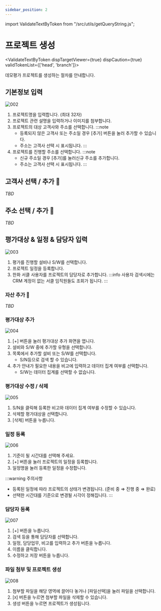 ```yaml
---
sidebar_position: 2
---
```


import ValidateTextByToken from "/src/utils/getQueryString.js";

# 프로젝트 생성

<ValidateTextByToken dispTargetViewer={true} dispCaution={true} validTokenList={['head', 'branch']}>

데모평가 프로젝트를 생성하는 절차를 안내합니다.

## 기본정보 입력

![002](./img/002.png)

1. 프로젝트명을 입력합니다. (최대 32자)
1. 프로젝트 관련 설명을 입력하거나 이미지를 첨부합니다.
1. 프로젝트의 대상 고객사와 주소를 선택합니다.
    :::note
    - 등록되지 않은 고객사 또는 주소일 경우 [추가] 버튼을 눌러 추가할 수 있습니다.
    - 주소는 고객사 선택 시 표시됩니다.
    :::
1. 프로젝트를 진행할 주소를 선택합니다.
    :::note
    - 신규 주소일 경우 [추가]를 눌러신규 주소를 추가합니다.
    - 주소는 고객사 선택 시 표시됩니다.
    :::

## 고객사 선택 / 추가 🚧

*TBD*

## 주소 선택 / 추가 🚧

*TBD*

## 평가대상 & 일정 & 담당자 입력

![003](./img/003.png)

1. 평가를 진행할 설비나 S/W를 선택합니다.
1. 프로젝트 일정을 등록합니다.
1. 한화 서클 사용자를 프로젝트의 담당자로 추가합니다.
    :::info
    사용자 검색시에는 CRM 계정이 없는 서클 임직원들도 조회가 됩니다.
    :::

### 자산 추가 🚧

*TBD*

### 평가대상 추가

![004](./img/004.png)

1. [+] 버튼을 눌러 평가대상 추가 화면을 엽니다.
1. 설비와 S/W 중에 추가할 유형을 선택합니다.
1. 목록에서 추가할 설비 또는 S/W를 선택합니다.
    - S/N등으로 검색 할 수 있습니다.
1. 추가 안내가 필요한 내용을 비고에 입력하고 데이터 집계 여부를 선택합니다.
    - S/W는 데이터 집계를 선택할 수 없습니다.

### 평가대상 수정 / 삭제

![005](./img/005.png)

1. S/N을 클릭해 등록한 비고와 데이터 집계 여부를 수정할 수 있습니다.
1. 삭제할 평가대상을 선택합니다.
1. [삭제] 버튼을 누릅니다.

### 일정 등록

![006](./img/006.png)

1. 기준이 될 시간대를 선택해 주세요. 
1. [+] 버튼을 눌러 프로젝트의 일정을 등록합니다.
1. 일정명을 눌러 등록한 일정을 수정합니다.

:::warning 주의사항
- 등록된 일정에 따라 프로젝트의 상태가 변경됩니다. (준비 중 ⇒ 진행 중 ⇒ 완료)
- 선택한 시간대를 기준으로 변경될 시각이 정해집니다.
:::

### 담당자 등록

![007](./img/007.png)

1. [+] 버튼을 누릅니다.
1. 검색 등을 통해 담당자를 선택합니다.
1. 일정, 담당업무, 비고를 입력하고 추가 버튼을 누릅니다.
1. 이름을 클릭합니다.
1. 수정하고 저장 버튼을 누릅니다.

### 파일 첨부 및 프로젝트 생성

![008](./img/008.png)

1. 첨부할 파일을 해당 영역에 끌어다 놓거나 [파일선택]을 눌러 파일을 선택합니다.
1. [`X`] 버튼을 누르면 첨부할 파일을 삭제할 수 있습니다.
1. 생성 버튼을 누르면 프로젝트가 생성됩니다.

</ValidateTextByToken>